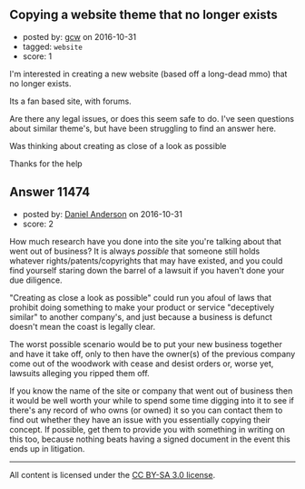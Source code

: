 ## Copying a website theme that no longer exists

- posted by: [gcw](https://stackexchange.com/users/9553011/gcw) on 2016-10-31
- tagged: `website`
- score: 1

I'm interested in creating a new website (based off a long-dead mmo) that no longer exists. 

Its a fan based site, with forums. 

Are there any legal issues, or does this seem safe to do.  I've seen questions about similar theme's, but have been struggling to find an answer here.

Was thinking about creating as close of a look as possible

Thanks for the help




## Answer 11474

- posted by: [Daniel Anderson](https://stackexchange.com/users/8398759/daniel-anderson) on 2016-10-31
- score: 2

How much research have you done into the site you're talking about that went out of business?  It is always *possible* that someone still holds whatever rights/patents/copyrights that may have existed, and you could find yourself staring down the barrel of a lawsuit if you haven't done your due diligence.

"Creating as close a look as possible" could run you afoul of laws that prohibit doing something to make your product or service "deceptively similar" to another company's, and just because a business is defunct doesn't mean the coast is legally clear.

The worst possible scenario would be to put your new business together and have it take off, only to then have the owner(s) of the previous company come out of the woodwork with cease and desist orders or, worse yet, lawsuits alleging you ripped them off.

If you know the name of the site or company that went out of business then it would be well worth your while to spend some time digging into it to see if there's any record of who owns (or owned) it so you can contact them to find out whether they have an issue with you essentially copying their concept.  If possible, get them to provide you with something in writing on this too, because nothing beats having a signed document in the event this ends up in litigation.



---

All content is licensed under the [CC BY-SA 3.0 license](https://creativecommons.org/licenses/by-sa/3.0/).
